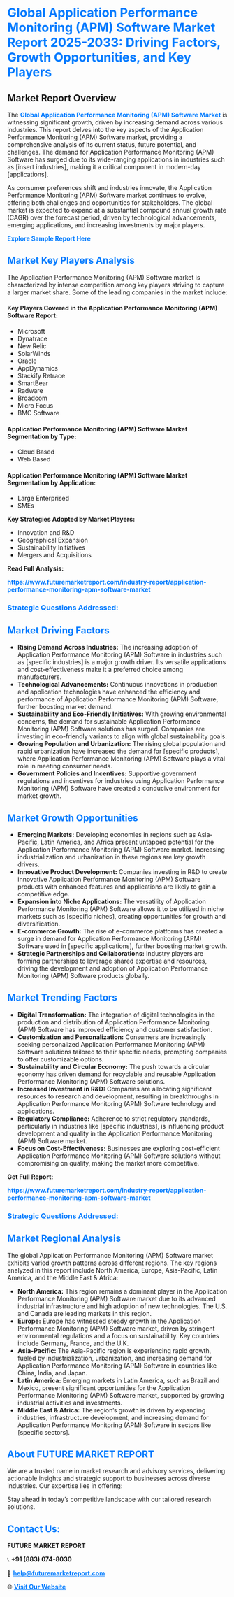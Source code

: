 <h1 style="color: #007BFF;">Global Application Performance Monitoring (APM) Software Market Report 2025-2033: Driving Factors, Growth Opportunities, and Key Players</h1>

<section id="overview">
<h2>Market Report Overview</h2>
<p>The <a href="https://www.futuremarketreport.com/industry-report/application-performance-monitoring-apm-software-market" style="color: #007BFF; text-decoration: none;"><strong>Global Application Performance Monitoring (APM) Software Market</strong></a> is witnessing significant growth, driven by increasing demand across various industries. This report delves into the key aspects of the Application Performance Monitoring (APM) Software market, providing a comprehensive analysis of its current status, future potential, and challenges. The demand for Application Performance Monitoring (APM) Software has surged due to its wide-ranging applications in industries such as [insert industries], making it a critical component in modern-day [applications].</p>
<p>As consumer preferences shift and industries innovate, the Application Performance Monitoring (APM) Software market continues to evolve, offering both challenges and opportunities for stakeholders. The global market is expected to expand at a substantial compound annual growth rate (CAGR) over the forecast period, driven by technological advancements, emerging applications, and increasing investments by major players.</p>
</section>

<section id="overview">
<p><a href="https://www.futuremarketreport.com/request-sample/reportId=41028" style="color: #007BFF; text-decoration: none;"><strong>Explore Sample Report Here</strong></a></p>
</section>

<section id="key-players">
<h2 style="color: #007BFF;">Market Key Players Analysis</h2>
<p>The Application Performance Monitoring (APM) Software market is characterized by intense competition among key players striving to capture a larger market share. Some of the leading companies in the market include:</p>
<h4>Key Players Covered in the Application Performance Monitoring (APM) Software Report:</h4>
<ul><li>Microsoft</li><li>Dynatrace</li><li>New Relic</li><li>SolarWinds</li><li>Oracle</li><li>AppDynamics</li><li>Stackify Retrace</li><li>SmartBear</li><li>Radware</li><li>Broadcom</li><li>Micro Focus</li><li>BMC Software</li></ul>
<h4>Application Performance Monitoring (APM) Software Market Segmentation by Type:</h4>
<ul><li>Cloud Based</li><li>Web Based</li></ul>

<h4>Application Performance Monitoring (APM) Software Market Segmentation by Application:</h4>
<ul><li>Large Enterprised</li><li>SMEs</li></ul>
<p><strong>Key Strategies Adopted by Market Players:</strong></p>
<ul>
<li>Innovation and R&D</li>
<li>Geographical Expansion</li>
<li>Sustainability Initiatives</li>
<li>Mergers and Acquisitions</li>
</ul>
</section>

<section>
<p><strong>Read Full Analysis: </strong></p><a href="https://www.futuremarketreport.com/industry-report/application-performance-monitoring-apm-software-market" style="color: #007BFF; text-decoration: none;"><strong>https://www.futuremarketreport.com/industry-report/application-performance-monitoring-apm-software-market</strong></a>
<h3 style="color: #007BFF;">Strategic Questions Addressed:</h3>
</section>

<section id="driving-factors">
<h2 style="color: #007BFF;">Market Driving Factors</h2>
<ul>
<li><strong>Rising Demand Across Industries:</strong> The increasing adoption of Application Performance Monitoring (APM) Software in industries such as [specific industries] is a major growth driver. Its versatile applications and cost-effectiveness make it a preferred choice among manufacturers.</li>
<li><strong>Technological Advancements:</strong> Continuous innovations in production and application technologies have enhanced the efficiency and performance of Application Performance Monitoring (APM) Software, further boosting market demand.</li>
<li><strong>Sustainability and Eco-Friendly Initiatives:</strong> With growing environmental concerns, the demand for sustainable Application Performance Monitoring (APM) Software solutions has surged. Companies are investing in eco-friendly variants to align with global sustainability goals.</li>
<li><strong>Growing Population and Urbanization:</strong> The rising global population and rapid urbanization have increased the demand for [specific products], where Application Performance Monitoring (APM) Software plays a vital role in meeting consumer needs.</li>
<li><strong>Government Policies and Incentives:</strong> Supportive government regulations and incentives for industries using Application Performance Monitoring (APM) Software have created a conducive environment for market growth.</li>
</ul>
</section>

<section id="growth-opportunities">
<h2 style="color: #007BFF;">Market Growth Opportunities</h2>
<ul>
<li><strong>Emerging Markets:</strong> Developing economies in regions such as Asia-Pacific, Latin America, and Africa present untapped potential for the Application Performance Monitoring (APM) Software market. Increasing industrialization and urbanization in these regions are key growth drivers.</li>
<li><strong>Innovative Product Development:</strong> Companies investing in R&D to create innovative Application Performance Monitoring (APM) Software products with enhanced features and applications are likely to gain a competitive edge.</li>
<li><strong>Expansion into Niche Applications:</strong> The versatility of Application Performance Monitoring (APM) Software allows it to be utilized in niche markets such as [specific niches], creating opportunities for growth and diversification.</li>
<li><strong>E-commerce Growth:</strong> The rise of e-commerce platforms has created a surge in demand for Application Performance Monitoring (APM) Software used in [specific applications], further boosting market growth.</li>
<li><strong>Strategic Partnerships and Collaborations:</strong> Industry players are forming partnerships to leverage shared expertise and resources, driving the development and adoption of Application Performance Monitoring (APM) Software products globally.</li>
</ul>
</section>

<section id="trending-factors">
<h2 style="color: #007BFF;">Market Trending Factors</h2>
<ul>
<li><strong>Digital Transformation:</strong> The integration of digital technologies in the production and distribution of Application Performance Monitoring (APM) Software has improved efficiency and customer satisfaction.</li>
<li><strong>Customization and Personalization:</strong> Consumers are increasingly seeking personalized Application Performance Monitoring (APM) Software solutions tailored to their specific needs, prompting companies to offer customizable options.</li>
<li><strong>Sustainability and Circular Economy:</strong> The push towards a circular economy has driven demand for recyclable and reusable Application Performance Monitoring (APM) Software solutions.</li>
<li><strong>Increased Investment in R&D:</strong> Companies are allocating significant resources to research and development, resulting in breakthroughs in Application Performance Monitoring (APM) Software technology and applications.</li>
<li><strong>Regulatory Compliance:</strong> Adherence to strict regulatory standards, particularly in industries like [specific industries], is influencing product development and quality in the Application Performance Monitoring (APM) Software market.</li>
<li><strong>Focus on Cost-Effectiveness:</strong> Businesses are exploring cost-efficient Application Performance Monitoring (APM) Software solutions without compromising on quality, making the market more competitive.</li>
</ul>
</section>

<section>
<p><strong>Get Full Report: </strong></p><a href="https://www.futuremarketreport.com/industry-report/application-performance-monitoring-apm-software-market" style="color: #007BFF; text-decoration: none;"><strong>https://www.futuremarketreport.com/industry-report/application-performance-monitoring-apm-software-market</strong></a>
<h3 style="color: #007BFF;">Strategic Questions Addressed:</h3>
</section>


<section id="regional-analysis">
<h2 style="color: #007BFF;">Market Regional Analysis</h2>
<p>The global Application Performance Monitoring (APM) Software market exhibits varied growth patterns across different regions. The key regions analyzed in this report include North America, Europe, Asia-Pacific, Latin America, and the Middle East & Africa:</p>
<ul>
<li><strong>North America:</strong> This region remains a dominant player in the Application Performance Monitoring (APM) Software market due to its advanced industrial infrastructure and high adoption of new technologies. The U.S. and Canada are leading markets in this region.</li>
<li><strong>Europe:</strong> Europe has witnessed steady growth in the Application Performance Monitoring (APM) Software market, driven by stringent environmental regulations and a focus on sustainability. Key countries include Germany, France, and the U.K.</li>
<li><strong>Asia-Pacific:</strong> The Asia-Pacific region is experiencing rapid growth, fueled by industrialization, urbanization, and increasing demand for Application Performance Monitoring (APM) Software in countries like China, India, and Japan.</li>
<li><strong>Latin America:</strong> Emerging markets in Latin America, such as Brazil and Mexico, present significant opportunities for the Application Performance Monitoring (APM) Software market, supported by growing industrial activities and investments.</li>
<li><strong>Middle East & Africa:</strong> The region’s growth is driven by expanding industries, infrastructure development, and increasing demand for Application Performance Monitoring (APM) Software in sectors like [specific sectors].</li>
</ul>
</section>

<footer>
<h2 style="color: #007BFF;">About FUTURE MARKET REPORT</h2>
<p>We are a trusted name in market research and advisory services, delivering actionable insights and strategic support to businesses across diverse industries. Our expertise lies in offering:</p>

<p>Stay ahead in today’s competitive landscape with our tailored research solutions.</p>

<h2 style="color: #007BFF;">Contact Us:</h2>
<p><strong>FUTURE MARKET REPORT</strong></p>
<p>📞 <strong>+91 (883) 074-8030</strong></p>
<p>📧 <strong><a href="mailto:help@futuremarketreport.com" style="color: #007BFF;">help@futuremarketreport.com</a></strong></p>
<p>🌐 <strong><a href="https://www.futuremarketreport.com/" style="color: #007BFF;">Visit Our Website</a></strong></p>
</footer>